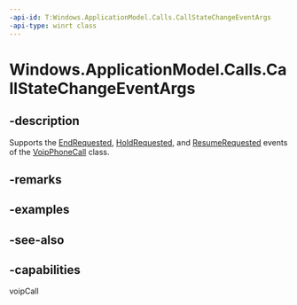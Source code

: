 ```yaml
---
-api-id: T:Windows.ApplicationModel.Calls.CallStateChangeEventArgs
-api-type: winrt class
---
```


<!-- Class syntax.
public class CallStateChangeEventArgs : Windows.ApplicationModel.Calls.ICallStateChangeEventArgs
-->

# Windows.ApplicationModel.Calls.CallStateChangeEventArgs

## -description
Supports the [EndRequested](voipphonecall_endrequested.md), [HoldRequested](voipphonecall_holdrequested.md), and [ResumeRequested](voipphonecall_resumerequested.md) events of the [VoipPhoneCall](voipphonecall.md) class.

## -remarks

## -examples

## -see-also


## -capabilities
voipCall